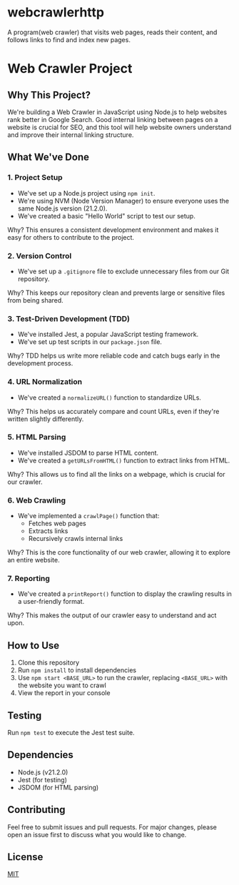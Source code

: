 # webcrawlerhttp

A program(web crawler) that visits web pages, reads their content, and follows links to find and index new pages.

# Web Crawler Project

## Why This Project?

We're building a Web Crawler in JavaScript using Node.js to help websites rank better in Google Search. Good internal linking between pages on a website is crucial for SEO, and this tool will help website owners understand and improve their internal linking structure.

## What We've Done

### 1. Project Setup

- We've set up a Node.js project using `npm init`.
- We're using NVM (Node Version Manager) to ensure everyone uses the same Node.js version (21.2.0).
- We've created a basic "Hello World" script to test our setup.

Why? This ensures a consistent development environment and makes it easy for others to contribute to the project.

### 2. Version Control

- We've set up a `.gitignore` file to exclude unnecessary files from our Git repository.

Why? This keeps our repository clean and prevents large or sensitive files from being shared.

### 3. Test-Driven Development (TDD)

- We've installed Jest, a popular JavaScript testing framework.
- We've set up test scripts in our `package.json` file.

Why? TDD helps us write more reliable code and catch bugs early in the development process.

### 4. URL Normalization

- We've created a `normalizeURL()` function to standardize URLs.

Why? This helps us accurately compare and count URLs, even if they're written slightly differently.

### 5. HTML Parsing

- We've installed JSDOM to parse HTML content.
- We've created a `getURLsFromHTML()` function to extract links from HTML.

Why? This allows us to find all the links on a webpage, which is crucial for our crawler.

### 6. Web Crawling

- We've implemented a `crawlPage()` function that:
  - Fetches web pages
  - Extracts links
  - Recursively crawls internal links

Why? This is the core functionality of our web crawler, allowing it to explore an entire website.

### 7. Reporting

- We've created a `printReport()` function to display the crawling results in a user-friendly format.

Why? This makes the output of our crawler easy to understand and act upon.

## How to Use

1. Clone this repository
2. Run `npm install` to install dependencies
3. Use `npm start <BASE_URL>` to run the crawler, replacing `<BASE_URL>` with the website you want to crawl
4. View the report in your console

## Testing

Run `npm test` to execute the Jest test suite.

## Dependencies

- Node.js (v21.2.0)
- Jest (for testing)
- JSDOM (for HTML parsing)

## Contributing

Feel free to submit issues and pull requests. For major changes, please open an issue first to discuss what you would like to change.

## License

[MIT](https://choosealicense.com/licenses/mit/)
